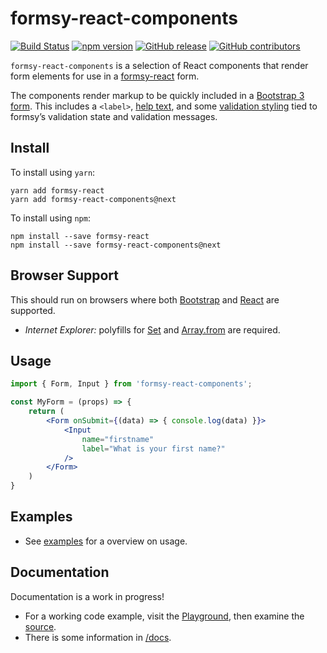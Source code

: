 # formsy-react-components

[![Build Status](https://travis-ci.org/twisty/formsy-react-components.svg?branch=master)](https://travis-ci.org/twisty/formsy-react-components)
[![npm version](https://badge.fury.io/js/formsy-react-components.svg)](https://badge.fury.io/js/formsy-react-components)
[![GitHub release](https://img.shields.io/github/release/twisty/formsy-react-components.svg)](https://github.com/twisty/formsy-react-components/releases)
[![GitHub contributors](https://img.shields.io/github/contributors/twisty/formsy-react-components.svg)](https://github.com/twisty/formsy-react-components/contributors)

`formsy-react-components` is a selection of React components that render form elements for use in a [formsy-react](https://github.com/christianalfoni/formsy-react) form.

The components render markup to be quickly included in a [Bootstrap 3 form](https://getbootstrap.com/docs/3.3/css/#forms). This includes a `<label>`, [help text](https://getbootstrap.com/docs/3.3/css/#forms-help-text), and some [validation styling](https://getbootstrap.com/docs/3.3/css/#forms-control-validation) tied to formsy’s validation state and validation messages.

## Install

To install using `yarn`:

```
yarn add formsy-react
yarn add formsy-react-components@next
```

To install using `npm`:

```
npm install --save formsy-react
npm install --save formsy-react-components@next
```

## Browser Support

This should run on browsers where both [Bootstrap](https://getbootstrap.com/docs/3.3/getting-started/#support) and [React](https://facebook.github.io/react/docs/react-dom.html#browser-support) are supported.

* *Internet Explorer:* polyfills for [Set](https://developer.mozilla.org/en-US/docs/Web/JavaScript/Reference/Global_Objects/Set) and [Array.from](https://developer.mozilla.org/en/docs/Web/JavaScript/Reference/Global_Objects/Array/from?v=example#Polyfill) are required.

## Usage

```jsx
import { Form, Input } from 'formsy-react-components';

const MyForm = (props) => {
    return (
        <Form onSubmit={(data) => { console.log(data) }}>
            <Input
                name="firstname"
                label="What is your first name?"
            />
        </Form>
    )
}
```

## Examples

* See [examples](./examples/) for a overview on usage.

## Documentation

Documentation is a work in progress!

* For a working code example, visit the [Playground](http://twisty.github.io/formsy-react-components/playground/), then examine the [source](https://github.com/twisty/formsy-react-components/tree/master/examples/playground).
* There is some information in [/docs](https://github.com/twisty/formsy-react-components/tree/master/docs).
